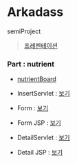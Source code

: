# Arkadass
semiProject
> [프레젠테이션](https://www.miricanvas.com/v/17nffn)

### Part : nutrient
* [nutrientBoard](https://github.com/osh11/Arkadas-project/tree/main/projectt/src/com/kh/nutrient)  

* InsertServlet : [보기](https://github.com/osh11/Arkadas-project/blob/main/projectt/src/com/kh/nutrient/controller/nutrientInsertServlet.java)

* Form : [보기](https://github.com/osh11/Arkadas-project/blob/main/projectt/src/com/kh/nutrient/controller/nutrientInsertFormServlet.java)
* Form JSP : [보기](https://github.com/osh11/Arkadas-project/blob/main/projectt/WebContent/views/nutrient/supplementsInsertForm.jsp)

* DetailServlet : [보기](https://github.com/osh11/Arkadas-project/blob/main/projectt/src/com/kh/nutrient/controller/nutrientDetailServlet.java)
* Detail JSP : [보기](https://github.com/osh11/Arkadas-project/blob/main/projectt/WebContent/views/nutrient/supplementsDetail.jsp)   

